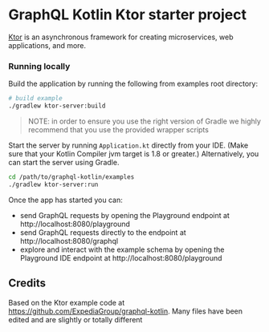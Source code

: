 # GraphQL Kotlin Ktor starter project

[Ktor](http://ktor.io/) is an asynchronous framework for creating microservices, web applications, and more.

### Running locally
Build the application by running the following from examples root directory:

```bash
# build example
./gradlew ktor-server:build
```

> NOTE: in order to ensure you use the right version of Gradle we highly recommend that you use the provided wrapper scripts

Start the server by running `Application.kt` directly from your IDE. (Make sure that your Kotlin Compiler jvm target is 1.8 or greater.)
Alternatively, you can start the server using Gradle.

```bash
cd /path/to/graphql-kotlin/examples
./gradlew ktor-server:run
```

Once the app has started you can:
- send GraphQL requests by opening the Playground endpoint at http://localhost:8080/playground
- send GraphQL requests directly to the endpoint at http://localhost:8080/graphql
- explore and interact with the example schema by opening the Playground IDE endpoint at http://localhost:8080/playground

## Credits

Based on the Ktor example code at https://github.com/ExpediaGroup/graphql-kotlin. Many files have been edited and are
slightly or totally different
